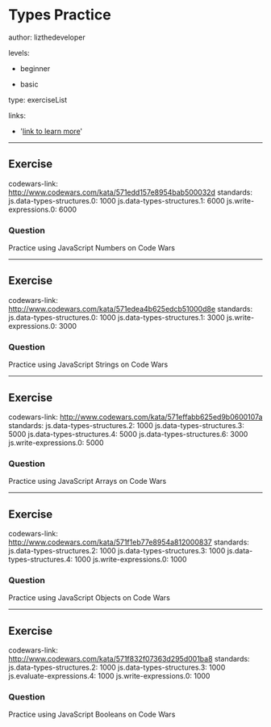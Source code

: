 # Types Practice
author: lizthedeveloper

levels:

  - beginner

  - basic

type: exerciseList

links:

  - '[link to learn more](https://enki.com)'

---
## Exercise
codewars-link: http://www.codewars.com/kata/571edd157e8954bab500032d
standards:
  js.data-types-structures.0: 1000
  js.data-types-structures.1: 6000
  js.write-expressions.0: 6000
### Question
Practice using JavaScript Numbers on Code Wars

---
## Exercise
codewars-link: http://www.codewars.com/kata/571edea4b625edcb51000d8e
standards:
  js.data-types-structures.0: 1000
  js.data-types-structures.1: 3000
  js.write-expressions.0: 3000
### Question
Practice using JavaScript Strings on Code Wars

---
## Exercise
codewars-link: http://www.codewars.com/kata/571effabb625ed9b0600107a
standards:
  js.data-types-structures.2: 1000
  js.data-types-structures.3: 5000
  js.data-types-structures.4: 5000
  js.data-types-structures.6: 3000
  js.write-expressions.0: 5000
### Question
Practice using JavaScript Arrays on Code Wars

---
## Exercise
codewars-link: http://www.codewars.com/kata/571f1eb77e8954a812000837
standards:
  js.data-types-structures.2: 1000
  js.data-types-structures.3: 1000
  js.data-types-structures.4: 1000
  js.write-expressions.0: 1000
### Question
Practice using JavaScript Objects on Code Wars

---
## Exercise
codewars-link: http://www.codewars.com/kata/571f832f07363d295d001ba8
standards:
  js.data-types-structures.2: 1000
  js.data-types-structures.3: 1000
  js.evaluate-expressions.4: 1000
  js.write-expressions.0: 1000
### Question
Practice using JavaScript Booleans on Code Wars
